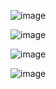 ![image](https://user-images.githubusercontent.com/113462727/189967418-15b4b54e-fbc0-4c91-869c-8246bb95c9b3.png)

![image](https://user-images.githubusercontent.com/113462727/189967774-9a161ed1-3cb8-4ebe-8ea8-594d2e574451.png)

![image](https://user-images.githubusercontent.com/113462727/189967964-77ab819c-6c88-4c9b-a42e-80869dff34d1.png)

![image](https://user-images.githubusercontent.com/113462727/189970414-f1b8c181-96cc-42a8-b85a-9b071d19f6b7.png)
